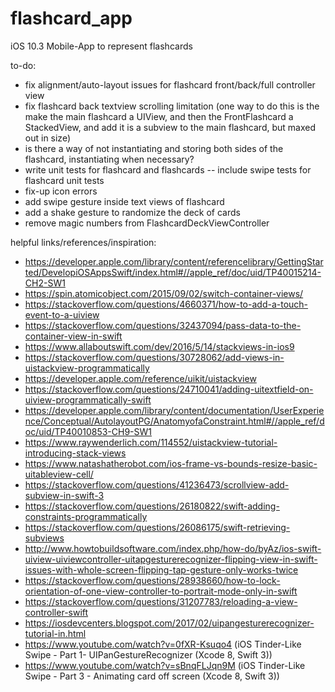 # flashcard_app
iOS 10.3 Mobile-App to represent flashcards

to-do:
- fix alignment/auto-layout issues for flashcard front/back/full controller view
- fix flashcard back textview scrolling limitation (one way to do this is the make the main flashcard a UIView, and then the FrontFlashcard a StackedView, and add it is a subview to the main flashcard, but maxed out in size)
- is there a way of not instantiating and storing both sides of the flashcard, instantiating when necessary?
- write unit tests for flashcard and flashcards
-- include swipe tests for flashcard unit tests
- fix-up icon errors
- add swipe gesture inside text views of flashcard
- add a shake gesture to randomize the deck of cards
- remove magic numbers from FlashcardDeckViewController

helpful links/references/inspiration:
- https://developer.apple.com/library/content/referencelibrary/GettingStarted/DevelopiOSAppsSwift/index.html#//apple_ref/doc/uid/TP40015214-CH2-SW1
- https://spin.atomicobject.com/2015/09/02/switch-container-views/
- https://stackoverflow.com/questions/4660371/how-to-add-a-touch-event-to-a-uiview
- https://stackoverflow.com/questions/32437094/pass-data-to-the-container-view-in-swift
- https://www.allaboutswift.com/dev/2016/5/14/stackviews-in-ios9
- https://stackoverflow.com/questions/30728062/add-views-in-uistackview-programmatically
- https://developer.apple.com/reference/uikit/uistackview
- https://stackoverflow.com/questions/24710041/adding-uitextfield-on-uiview-programmatically-swift
- https://developer.apple.com/library/content/documentation/UserExperience/Conceptual/AutolayoutPG/AnatomyofaConstraint.html#//apple_ref/doc/uid/TP40010853-CH9-SW1
- https://www.raywenderlich.com/114552/uistackview-tutorial-introducing-stack-views
- https://www.natashatherobot.com/ios-frame-vs-bounds-resize-basic-uitableview-cell/
- https://stackoverflow.com/questions/41236473/scrollview-add-subview-in-swift-3
- https://stackoverflow.com/questions/26180822/swift-adding-constraints-programmatically
- https://stackoverflow.com/questions/26086175/swift-retrieving-subviews
- http://www.howtobuildsoftware.com/index.php/how-do/byAz/ios-swift-uiview-uiviewcontroller-uitapgesturerecognizer-flipping-view-in-swift-issues-with-whole-screen-flipping-tap-gesture-only-works-twice
- https://stackoverflow.com/questions/28938660/how-to-lock-orientation-of-one-view-controller-to-portrait-mode-only-in-swift
- https://stackoverflow.com/questions/31207783/reloading-a-view-controller-swift
- https://iosdevcenters.blogspot.com/2017/02/uipangesturerecognizer-tutorial-in.html
- https://www.youtube.com/watch?v=0fXR-Ksuqo4 (iOS Tinder-Like Swipe - Part 1- UIPanGestureRecognizer (Xcode 8, Swift 3))
- https://www.youtube.com/watch?v=sBnqFLJqn9M (iOS Tinder-Like Swipe - Part 3 - Animating card off screen (Xcode 8, Swift 3))
